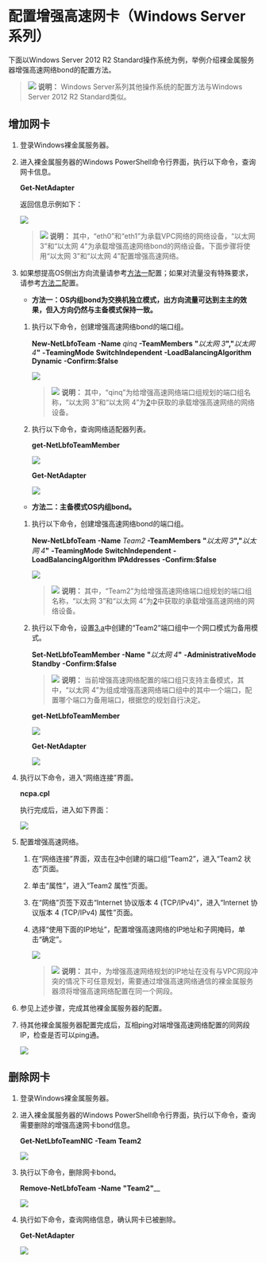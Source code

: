 # 配置增强高速网卡（Windows Server系列）<a name="bms_01_0075"></a>

下面以Windows Server 2012 R2 Standard操作系统为例，举例介绍裸金属服务器增强高速网络bond的配置方法。

>![](public_sys-resources/icon-note.gif) **说明：** 
>Windows Server系列其他操作系统的配置方法与Windows Server 2012 R2 Standard类似。

## 增加网卡<a name="section136727354194"></a>

1.  登录Windows裸金属服务器。
2.  <a name="li11441348154412"></a>进入裸金属服务器的Windows PowerShell命令行界面，执行以下命令，查询网卡信息。

    **Get-NetAdapter**

    返回信息示例如下：

    ![](figures/13.png)

    >![](public_sys-resources/icon-note.gif) **说明：** 
    >其中，“eth0”和“eth1”为承载VPC网络的网络设备，“以太网 3”和“以太网 4”为承载增强高速网络bond的网络设备。下面步骤将使用“以太网 3”和“以太网 4”配置增强高速网络。

3.  <a name="li202764020268"></a>如果想提高OS侧出方向流量请参考[方法一](#li4677195455)配置；如果对流量没有特殊要求，请参考[方法二](#li193105239458)配置。
    -   <a name="li4677195455"></a>**方法一：OS内组bond为交换机独立模式，出方向流量可达到主主的效果，但入方向仍然与主备模式保持一致。**

    1.  执行以下命令，创建增强高速网络bond的端口组。

        **New-NetLbfoTeam** **-Name** _qinq_ **-TeamMembers** **"**_以太网 3_**","**_以太网 4_**"** **-TeamingMode** **SwitchIndependent** **-LoadBalancingAlgorithm** **Dynamic** **-Confirm:$false**

        ![](figures/3.png)

        >![](public_sys-resources/icon-note.gif) **说明：** 
        >其中，“qinq”为给增强高速网络端口组规划的端口组名称，“以太网 3”和“以太网 4”为[2](#li11441348154412)中获取的承载增强高速网络的网络设备。

    2.  执行以下命令，查询网络适配器列表。

        **get-NetLbfoTeamMember**

        ![](figures/4.png)

        **Get-NetAdapter**

        ![](figures/5-3.png)

    -   <a name="li193105239458"></a>**方法二：主备模式OS内组bond。**

    1.  <a name="li125519380337"></a>执行以下命令，创建增强高速网络bond的端口组。

        **New-NetLbfoTeam** **-Name** _Team2_ **-TeamMembers** **"**_以太网 3_**","**_以太网 4_**"** **-TeamingMode** **SwitchIndependent** **-LoadBalancingAlgorithm** **IPAddresses** **-Confirm:$false**

        ![](figures/111-(16).png)

        >![](public_sys-resources/icon-note.gif) **说明：** 
        >其中，“Team2”为给增强高速网络端口组规划的端口组名称，“以太网 3”和“以太网 4”为[2](#li11441348154412)中获取的承载增强高速网络的网络设备。

    2.  执行以下命令，设置[3.a](#li125519380337)中创建的“Team2”端口组中一个网口模式为备用模式。

        **Set-NetLbfoTeamMember** **-Name** **"**_以太网 4_**"** **-AdministrativeMode** **Standby** **-Confirm:$false**

        >![](public_sys-resources/icon-note.gif) **说明：** 
        >当前增强高速网络配置的端口组只支持主备模式，其中，“以太网 4”为组成增强高速网络端口组中的其中一个端口，配置哪个端口为备用端口，根据您的规划自行决定。

        **get-NetLbfoTeamMember**

        ![](figures/111-(14).png)

        **Get-NetAdapter**

        ![](figures/111-(13).png)

4.  执行以下命令，进入“网络连接”界面。

    **ncpa.cpl**

    执行完成后，进入如下界面：

    ![](figures/zh-cn_image_0131348146.png)

5.  配置增强高速网络。
    1.  在“网络连接”界面，双击在[3](#li202764020268)中创建的端口组“Team2”，进入“Team2 状态”页面。
    2.  单击“属性”，进入“Team2 属性”页面。
    3.  在“网络”页签下双击“Internet 协议版本 4 \(TCP/IPv4\)”，进入“Internet 协议版本 4 \(TCP/IPv4\) 属性”页面。
    4.  选择“使用下面的IP地址”，配置增强高速网络的IP地址和子网掩码，单击“确定”。

        ![](figures/zh-cn_image_0131350057.png)

        >![](public_sys-resources/icon-note.gif) **说明：** 
        >其中，为增强高速网络规划的IP地址在没有与VPC网段冲突的情况下可任意规划，需要通过增强高速网络通信的裸金属服务器须将增强高速网络配置在同一个网段。


6.  参见上述步骤，完成其他裸金属服务器的配置。
7.  待其他裸金属服务器配置完成后，互相ping对端增强高速网络配置的同网段IP，检查是否可以ping通。

    ![](figures/22.png)


## 删除网卡<a name="section47181835181916"></a>

1.  登录Windows裸金属服务器。
2.  进入裸金属服务器的Windows PowerShell命令行界面，执行以下命令，查询需要删除的增强高速网卡bond信息。

    **Get-NetLbfoTeamNIC** **-Team** **Team2**

    ![](figures/111-(12).png)

3.  执行以下命令，删除网卡bond。

    **Remove-NetLbfoTeam** **-Name** **"Team2"**__

    ![](figures/111-(11).png)

4.  执行如下命令，查询网络信息，确认网卡已被删除。

    **Get-NetAdapter**

    ![](figures/zh-cn_image_0131356351.png)


